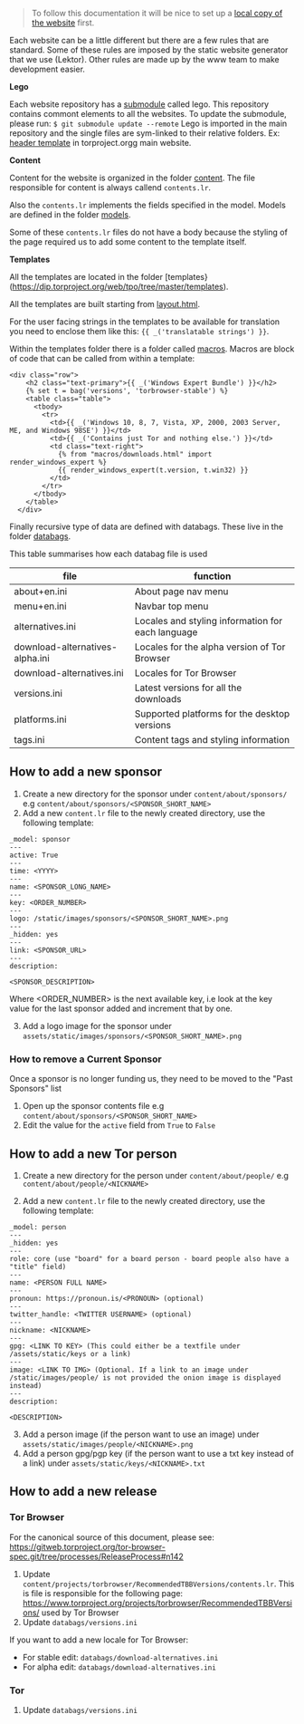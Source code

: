 > To follow this documentation it will be nice to set up a [local copy of the website](Compiling-a-local-version-of-the-website) first.

Each website can be a little different but there are a few rules that are standard. Some of these rules are imposed by the static website generator that we use (Lektor). Other rules are made up by the www team to make development easier.

**Lego**

Each website repository has a [submodule](https://dip.torproject.org/torproject/web/lego/) called lego. This repository contains commont elements to all the websites. 
To update the submodule, please run: `$ git submodule update --remote`
Lego is imported in the main repository and the single files are sym-linked to their relative folders. Ex: [header template](https://dip.torproject.org/torproject/web/tpo/blob/master/templates/header.html) in torproject.orgg main website.

**Content**

Content for the website is organized in the folder [content](https://dip.torproject.org/web/tpo/tree/master/content). The file responsible for content is always callend `contents.lr`.

Also the `contents.lr` implements the fields specified in the model. Models are defined in the folder [models](https://dip.torproject.org/web/tpo/tree/master/models).

Some of these `contents.lr` files do not have a body because the styling of the page required us to add some content to the template itself.

**Templates**

All the templates are located in the folder [templates}(https://dip.torproject.org/web/tpo/tree/master/templates).

All the templates are built starting from [layout.html](https://dip.torproject.org/web/tpo/tree/master/templates/layout.html). 

For the user facing strings in the templates to be available for translation you need to enclose them like this: `{{ _('translatable strings') }}`.

Within the templates folder there is a folder called [macros](https://dip.torproject.org/web/tpo/tree/master/templates/macros). Macros are block of code that can be called from within a template:
```
<div class="row">
    <h2 class="text-primary">{{ _('Windows Expert Bundle') }}</h2>
    {% set t = bag('versions', 'torbrowser-stable') %}
    <table class="table">
      <tbody>
        <tr>
          <td>{{ _('Windows 10, 8, 7, Vista, XP, 2000, 2003 Server, ME, and Windows 98SE') }}</td>
          <td>{{ _('Contains just Tor and nothing else.') }}</td>
          <td class="text-right">
            {% from "macros/downloads.html" import render_windows_expert %}
            {{ render_windows_expert(t.version, t.win32) }}
          </td>
        </tr>
      </tbody>
    </table>
  </div>
```

Finally recursive type of data are defined with databags.
These live in the folder [databags](https://dip.torproject.org/web/tpo/tree/master/databags).

This table summarises how each databag file is used

| file | function |
| ------ | ------ |
| about+en.ini | About page nav menu |
| menu+en.ini | Navbar top menu |
| alternatives.ini | Locales and styling information for each language |
| download-alternatives-alpha.ini | Locales for the alpha version of Tor Browser |
| download-alternatives.ini | Locales for Tor Browser |
| versions.ini | Latest versions for all the downloads |
| platforms.ini | Supported platforms for the desktop versions |
| tags.ini | Content tags and styling information |


## How to add a new sponsor

1. Create a new directory for the sponsor under `content/about/sponsors/` e.g `content/about/sponsors/<SPONSOR_SHORT_NAME>`
2. Add a new `content.lr` file to the newly created directory, use the following template:
```
_model: sponsor
---
active: True
---
time: <YYYY>
---
name: <SPONSOR_LONG_NAME>
---
key: <ORDER_NUMBER>
---
logo: /static/images/sponsors/<SPONSOR_SHORT_NAME>.png
---
_hidden: yes
---
link: <SPONSOR_URL>
---
description:

<SPONSOR_DESCRIPTION>
```

Where <ORDER_NUMBER> is the next available key, i.e look at the key value for the last sponsor added and increment that by one. 

3. Add a logo image for the sponsor under `assets/static/images/sponsors/<SPONSOR_SHORT_NAME>.png`

### How to remove a Current Sponsor

Once a sponsor is no longer funding us, they need to be moved to the "Past Sponsors" list

1. Open up the sponsor contents file e.g `content/about/sponsors/<SPONSOR_SHORT_NAME>`
2. Edit the value for the `active` field from `True` to `False`

## How to add a new Tor person

1. Create a new directory for the person under `content/about/people/` e.g `content/about/people/<NICKNAME>`

2. Add a new `content.lr` file to the newly created directory, use the following template:

```
_model: person
---
_hidden: yes
---
role: core (use "board" for a board person - board people also have a "title" field)
---
name: <PERSON FULL NAME>
---
pronoun: https://pronoun.is/<PRONOUN> (optional)
---
twitter_handle: <TWITTER USERNAME> (optional)
---
nickname: <NICKNAME>
---
gpg: <LINK TO KEY> (This could either be a textfile under /assets/static/keys or a link)
---
image: <LINK TO IMG> (Optional. If a link to an image under /static/images/people/ is not provided the onion image is displayed instead)
---
description:

<DESCRIPTION>

```
3. Add a person image (if the person want to use an image) under `assets/static/images/people/<NICKNAME>.png`
4. Add a person gpg/pgp key (if the person want to use a txt key instead of a link) under `assets/static/keys/<NICKNAME>.txt`

## How to add a new release

### Tor Browser

For the canonical source of this document, please see: https://gitweb.torproject.org/tor-browser-spec.git/tree/processes/ReleaseProcess#n142

1. Update `content/projects/torbrowser/RecommendedTBBVersions/contents.lr`. This is file is responsible for the following page: https://www.torproject.org/projects/torbrowser/RecommendedTBBVersions/ used by Tor Browser
2. Update `databags/versions.ini`

If you want to add a new locale for Tor Browser:

- For stable edit: `databags/download-alternatives.ini` 
- For alpha edit: `databags/download-alternatives.ini`

### Tor 
1. Update `databags/versions.ini`